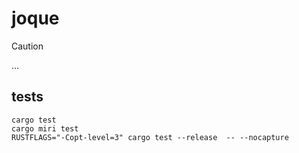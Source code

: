 # joque
> [!CAUTION]
> ...

## tests
```
cargo test
cargo miri test
RUSTFLAGS="-Copt-level=3" cargo test --release  -- --nocapture
```
